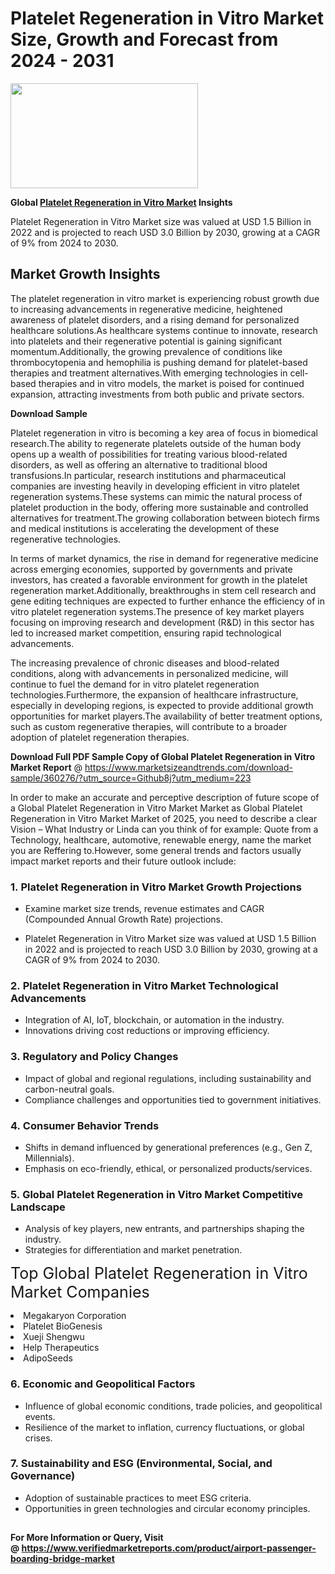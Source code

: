 <H1>Platelet Regeneration in Vitro Market Size, Growth and Forecast from 2024 - 2031</H1><img class="aligncenter size-medium wp-image-584254" src="https://thirdeyenews.in/wp-content/uploads/2024/09/Global-Market-Research-300x168.jpeg" alt="" width="300" height="168" /><p><strong>Global&nbsp;<a href="https://www.marketsizeandtrends.com/download-sample/360276/?utm_source=Github8j?utm_medium=223">Platelet Regeneration in Vitro Market</a> Insights</strong></p><p>Platelet Regeneration in Vitro Market size was valued at USD 1.5 Billion in 2022 and is projected to reach USD 3.0 Billion by 2030, growing at a CAGR of 9% from 2024 to 2030.</p><p><h2>Market Growth Insights</h2> <p>The platelet regeneration in vitro market is experiencing robust growth due to increasing advancements in regenerative medicine, heightened awareness of platelet disorders, and a rising demand for personalized healthcare solutions.As healthcare systems continue to innovate, research into platelets and their regenerative potential is gaining significant momentum.Additionally, the growing prevalence of conditions like thrombocytopenia and hemophilia is pushing demand for platelet-based therapies and treatment alternatives.With emerging technologies in cell-based therapies and in vitro models, the market is poised for continued expansion, attracting investments from both public and private sectors.</p> <p><strong>Download Sample</strong></p> <p>Platelet regeneration in vitro is becoming a key area of focus in biomedical research.The ability to regenerate platelets outside of the human body opens up a wealth of possibilities for treating various blood-related disorders, as well as offering an alternative to traditional blood transfusions.In particular, research institutions and pharmaceutical companies are investing heavily in developing efficient in vitro platelet regeneration systems.These systems can mimic the natural process of platelet production in the body, offering more sustainable and controlled alternatives for treatment.The growing collaboration between biotech firms and medical institutions is accelerating the development of these regenerative technologies.</p> <p>In terms of market dynamics, the rise in demand for regenerative medicine across emerging economies, supported by governments and private investors, has created a favorable environment for growth in the platelet regeneration market.Additionally, breakthroughs in stem cell research and gene editing techniques are expected to further enhance the efficiency of in vitro platelet regeneration systems.The presence of key market players focusing on improving research and development (R&D) in this sector has led to increased market competition, ensuring rapid technological advancements.</p> <p>The increasing prevalence of chronic diseases and blood-related conditions, along with advancements in personalized medicine, will continue to fuel the demand for in vitro platelet regeneration technologies.Furthermore, the expansion of healthcare infrastructure, especially in developing regions, is expected to provide additional growth opportunities for market players.The availability of better treatment options, such as custom regenerative therapies, will contribute to a broader adoption of platelet regeneration therapies.</p> <p><span class=""><strong>Download Full PDF Sample Copy of Global Platelet Regeneration in Vitro Market Report</strong> @ <a href="https://www.marketsizeandtrends.com/download-sample/360276/?utm_source=Github8j?utm_medium=223" target="_blank">https://www.marketsizeandtrends.com/download-sample/360276/?utm_source=Github8j?utm_medium=223</a></span></p><p>In order to make an accurate and perceptive description of future scope of a Global&nbsp;Platelet Regeneration in Vitro Market Market as Global&nbsp;Platelet Regeneration in Vitro Market Market of 2025, you need to describe a clear Vision &ndash; What Industry or Linda can you think of for example: Quote from a Technology, healthcare, automotive, renewable energy, name the market you are Reffering to.However, some general trends and factors usually impact market reports and their future outlook include:</p><h3>1.&nbsp;<strong>Platelet Regeneration in Vitro Market Growth Projections</strong></h3><ul><li>Examine market size trends, revenue estimates and CAGR (Compounded Annual Growth Rate) projections.</li><li><p>Platelet Regeneration in Vitro Market size was valued at USD 1.5 Billion in 2022 and is projected to reach USD 3.0 Billion by 2030, growing at a CAGR of 9% from 2024 to 2030.</p></li></ul><h3>2.&nbsp;<strong>Platelet Regeneration in Vitro Market Technological Advancements</strong></h3><ul><li>Integration of AI, IoT, blockchain, or automation in the industry.</li><li>Innovations driving cost reductions or improving efficiency.</li></ul><h3>3.&nbsp;<strong>Regulatory and Policy Changes</strong></h3><ul><li>Impact of global and regional regulations, including sustainability and carbon-neutral goals.</li><li>Compliance challenges and opportunities tied to government initiatives.</li></ul><h3>4.&nbsp;<strong>Consumer Behavior Trends</strong></h3><ul><li>Shifts in demand influenced by generational preferences (e.g., Gen Z, Millennials).</li><li>Emphasis on eco-friendly, ethical, or personalized products/services.</li></ul><h3>5.&nbsp;<strong>Global Platelet Regeneration in Vitro Market Competitive Landscape</strong></h3><ul><li>Analysis of key players, new entrants, and partnerships shaping the industry.</li><li>Strategies for differentiation and market penetration.</li></ul><p data-pm-slice="1 1 []"><span style="color: inherit; font-family: inherit; font-size: 25px;">Top Global Platelet Regeneration in Vitro Market Companies</span></p><div class="" data-test-id=""><p><li>Megakaryon Corporation</li><li> Platelet BioGenesis</li><li> Xueji Shengwu</li><li> Help Therapeutics</li><li> AdipoSeeds</li></p></div><h3>6.&nbsp;<strong>Economic and Geopolitical Factors</strong></h3><ul><li>Influence of global economic conditions, trade policies, and geopolitical events.</li><li>Resilience of the market to inflation, currency fluctuations, or global crises.</li></ul><h3>7.&nbsp;<strong>Sustainability and ESG (Environmental, Social, and Governance)</strong></h3><ul><li>Adoption of sustainable practices to meet ESG criteria.</li><li>Opportunities in green technologies and circular economy principles.</li></ul><h2><strong style="font-size: 14px;">For More Information or Query, Visit @&nbsp;</strong><a style="background-color: #ffffff; font-size: 14px;" href="https://www.marketsizeandtrends.com/report/platelet-regeneration-in-vitro-market/" target="_blank">https://www.verifiedmarketreports.com/product/airport-passenger-boarding-bridge-market</a></h2>